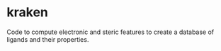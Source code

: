 # kraken
Code to compute electronic and steric features to create a database of ligands and their properties.
